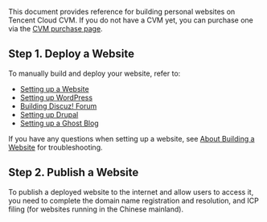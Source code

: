 This document provides reference for building personal websites on Tencent Cloud CVM. If you do not have a CVM yet, you can purchase one via the [CVM purchase page](https://buy.cloud.tencent.com/cvm?tab=cvm).

## Step 1. Deploy a Website
To manually build and deploy your website, refer to:
- [Setting up a Website](https://intl.cloud.tencent.com/document/product/213/34815)
- [Setting up WordPress](https://intl.cloud.tencent.com/document/product/213/33469)
- [Building Discuz! Forum](https://intl.cloud.tencent.com/document/product/213/34278)
- [Setting up Drupal](https://intl.cloud.tencent.com/document/product/213/34814)
- [Setting up a Ghost Blog](https://intl.cloud.tencent.com/document/product/213/34816)

If you have any questions when setting up a website, see [About Building a Website](https://intl.cloud.tencent.com/document/product/213/40508) for troubleshooting.


## Step 2. Publish a Website
To publish a deployed website to the internet and allow users to access it, you need to complete the domain name registration and resolution, and ICP filing (for websites running in the Chinese mainland).